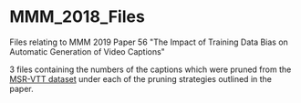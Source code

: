 # MMM_2018_Files
Files relating to MMM 2019 Paper 56 "The Impact of Training Data Bias on Automatic Generation of Video Captions"

3 files containing the numbers of the captions which were pruned from the <a href="http://ms-multimedia-challenge.com/2017/dataset">MSR-VTT dataset</a> under each of the pruning strategies outlined in the paper.
